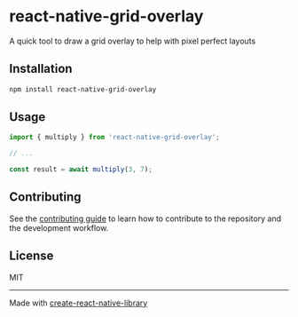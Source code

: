# react-native-grid-overlay

A quick tool to draw a grid overlay to help with pixel perfect layouts

## Installation

```sh
npm install react-native-grid-overlay
```

## Usage

```js
import { multiply } from 'react-native-grid-overlay';

// ...

const result = await multiply(3, 7);
```

## Contributing

See the [contributing guide](CONTRIBUTING.md) to learn how to contribute to the repository and the development workflow.

## License

MIT

---

Made with [create-react-native-library](https://github.com/callstack/react-native-builder-bob)
